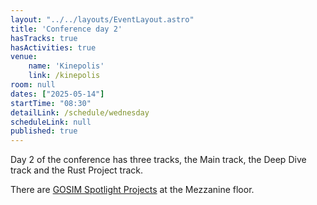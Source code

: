 ```yaml
---
layout: "../../layouts/EventLayout.astro"
title: 'Conference day 2'
hasTracks: true
hasActivities: true
venue: 
    name: 'Kinepolis'
    link: /kinepolis
room: null
dates: ["2025-05-14"]
startTime: "08:30"
detailLink: /schedule/wednesday
scheduleLink: null
published: true
---
```


Day 2 of the conference has three tracks, the Main track, the Deep Dive track and the Rust Project track.

There are [GOSIM Spotlight Projects](https://spotlight.gosim.org/rust2025/finalists) at the Mezzanine floor.
